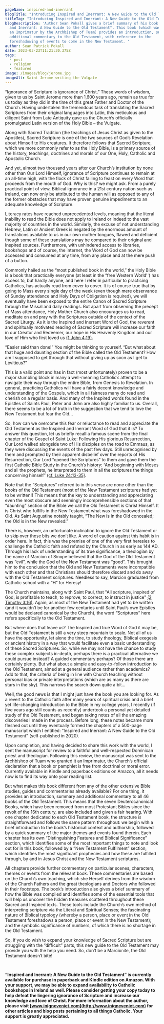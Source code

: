 ```yaml
---
pageName: inspired-and-inerrant
blogTitle: "Introducing Inspired and Inerrant: A New Guide to the Old Testament"
titleTag: "Introducing Inspired and Inerrant: A New Guide to the Old Testament"
blogDescription: 'Author Sean Pokall gives a brief summary of his book "Inspired
  and Inerrant: A New Guide to the Old Testament". This book (which was granted
  an Imprimatur by the Archbishop of Tuam) provides an introduction, summary and
  additional commentary to the Old Testament, with reference to the
  foreshadowing of events to come in the New Testament. '
author: Sean Patrick Pokall
date: 2023-03-23T11:21:30.375Z
tags:
  - post
  - religion
  - featured
image: /images/blog/jerome.jpg
imageAlt: Saint Jerome writing the Vulgate
---
```

<!--StartFragment-->

“Ignorance of Scripture is ignorance of Christ.” These words of wisdom, given to us by Saint Jerome more than 1,600 years ago, remain as true for us today as they did in the time of this great Father and Doctor of the Church. Having undertaken the tremendous task of translating the Sacred Scriptures from their original languages into Latin, this meticulous and diligent Saint from Late Antiquity gave us the Church’s officially promulgated Latin version of the Holy Bible – the Vulgate.

Along with Sacred Tradition (the teachings of Jesus Christ as given to the Apostles), Sacred Scripture is one of the two sources of God’s Revelation about Himself to His creatures. It therefore follows that Sacred Scripture, which we more commonly refer to as the Holy Bible, is a primary source of the history, teachings, doctrines and morals of our One, Holy, Catholic and Apostolic Church.

And yet, almost two thousand years after our Church’s institution by none other than Our Lord Himself, ignorance of Scripture continues to remain at an all-time high, with the flock of Christ failing to feast on every Word that proceeds from the mouth of God. Why is this? we might ask. From a purely practical point of view, Biblical ignorance in a 21st century nation such as Ireland, can now only be attributed to the human will as opposed to any of the former obstacles that may have proven genuine impediments to an adequate knowledge of Scripture.

Literacy rates have reached unprecedented levels, meaning that the literal inability to read the Bible does not apply to Ireland or indeed to the vast majority of countries in the world. Similarly, the excuse of not understanding Hebrew, Latin or Ancient Greek is negated by the enormous amount of translations available to us in our own mother tongues, flawed and deficient though some of these translations may be compared to their original and Inspired sources. Furthermore, with unhindered access to libraries, bookshops and of course, the internet, the Word of God can now be accessed and consumed at any time, from any place and at the mere push of a button.

Commonly hailed as the “most published book in the world,” the Holy Bible is a book that practically everyone (at least in the “free Western World'') has access to, but hardly anyone, and here I refer in particular to practicing Catholics, has actually read from cover to cover. It is of course true that by going to Mass every single day of the week (even though mere observance of Sunday attendance and Holy Days of Obligation is required), we will eventually have been exposed to the entire Canon of Sacred Scripture through the Missal and daily readings. But apart from observing the precept of Mass attendance, Holy Mother Church also encourages us to read, meditate on and pray with the Scriptures outside of the context of the Sacred Liturgy. As it is the Inspired and Inerrant Word of God, the reverent and spiritually motivated reading of Sacred Scripture will increase our faith in our Creator and Redeemer, our hope in His Heavenly Kingdom and our love of Him who first loved us [(1 John 4:19)](https://drbo.org/cgi-bin/d?b=drb&bk=69&ch=4&l=19-#x).

“Easier said than done!” You might be thinking to yourself. “But what about that huge and daunting section of the Bible called the Old Testament? How am I supposed to get through that without giving up as soon as I get to Leviticus?”

This is a valid point and has in fact (most unfortunately) proven to be a major stumbling block in many a well-meaning Catholic’s attempt to navigate their way through the entire Bible, from Genesis to Revelation. In general, practicing Catholics will have a fairly decent knowledge and understanding of the Gospels, which in all fairness many do read and cherish on a regular basis. And many of the Inspired words found in the Epistles of Saints Paul, Peter and John are also highly familiar to us. Overall, there seems to be a lot of truth in the suggestion that we tend to love the New Testament but fear the Old…

So, how can we overcome this fear or reluctance to read and appreciate the Old Testament as the Inspired and Inerrant Word of God that it is? To answer this question, let us briefly recall a famous scene from the final chapter of the Gospel of Saint Luke: Following His glorious Resurrection, Our Lord walked alongside two of His disciples on the road to Emmaus, as they were discussing the events of the past few days. Still unrecognised by them and prompted by their apparent disbelief over the reports of His Resurrection, Our Lord “opened the Scriptures” to them and gave them the first Catholic Bible Study in the Church’s history: “And beginning with Moses and all the prophets, he interpreted to them in all the scriptures the things concerning himself” [(cf. Luke 24:13-35)](https://drbo.org/cgi-bin/d?b=drb&bk=49&ch=24&l=13-35#x).

Note that the “Scriptures” referred to in this verse are none other than the books of the Old Testament (most of the New Testament scriptures had yet to be written!) This means that the key to understanding and appreciating even the most obscure and seemingly incomprehensible sections of that “daunting” section of the Bible we call the Old Testament is Christ Himself. It is Christ who fulfills in the New Testament what was foreshadowed in the Old. As Saint Augustine notably taught, “The New is in the Old concealed; the Old is in the New revealed.”

There is, however, an unfortunate inclination to ignore the Old Testament or to skip over those bits we don’t like. A word of caution against this habit is in order here. In fact, this was the premise of one of the very first heresies to challenge the Catholic faith and refuted by the Church in as early as 144 AD. Through his lack of understanding of its true significance, a theologian by the name of Marcion of Sinope believed that the God of the Old Testament was “evil”, while the God of the New Testament was “good”. This brought him to the conclusion that the Old and New Testaments were incompatible with each other and that Christians should therefore discard and do away with the Old Testament scriptures. Needless to say, Marcion graduated from Catholic school with a “H” for Heresy!

The Church maintains, along with Saint Paul, that "All scripture, inspired of God, is profitable to teach, to reprove, to correct, to instruct in justice" [(2 Timothy 3:16)](https://drbo.org/cgi-bin/d?b=drb&bk=62&ch=3&l=16-#x). Again, as most of the New Testament had yet to be written (and it wouldn’t be for another few centuries until Saint Paul’s own Epistles would be declared canonical by the Church), the word “Scriptures” here refers specifically to the Old Testament.

But where does that leave us? The Inspired and true Word of God it may be, but the Old Testament is still a very steep mountain to scale. Not all of us have the opportunity, let alone the time, to study theology, Biblical exegesis or ancient history in a way that would facilitate even a basic understanding of these Sacred Scriptures. So, while we may not have the chance to study these complex subjects in-depth, perhaps there is a practical alternative we could pursue instead? A guided commentary perhaps? Of those there are certainly plenty. But what about a simple and easy-to-follow introduction to the Old Testament, aimed at a general audience rather than academics? Add to that, the criteria of being in line with Church teaching without personal bias or private interpretations (which are as many as there are stars in the sky). This narrows the search down quite a bit…

Well, the good news is that I might just have the book you are looking for. As a revert to the Catholic faith after many years of spiritual crisis and a brief yet life-changing introduction to the Bible in my college years, I recently (if five years ago still counts as recently) undertook a personal yet detailed study of the Old Testament, and began taking notes of all the amazing discoveries I made in the process. Before long, these notes became more fleshed out until they eventually formed the chapters of a 500-page manuscript which I entitled: “Inspired and Inerrant: A New Guide to the Old Testament” (self-published in 2020).

Upon completion, and having decided to share this work with the world, I sent the manuscript for review to a faithful and well-respected Dominican priest and theologian. Following this review, the manuscript was sent to the Archbishop of Tuam who granted it an Imprimatur, the Church’s official declaration that a book or pamphlet is free from doctrinal or moral error. Currently available in Kindle and paperback editions on Amazon, all it needs now is to find its way onto your reading list.

But what makes this book different from any of the other extensive Bible studies, guides and commentaries already available? For one thing, it provides an introduction, summary and additional commentary to all 46 books of the Old Testament. This means that the seven Deuterocanonical Books, which have been removed from most Protestant Bibles since the revolt of the 16th century, are also included and given a fair hearing. With one chapter dedicated to each Old Testament book, the structure is straightforward and follows the same pattern throughout: we begin with a brief introduction to the book’s historical context and authorship, followed by a quick summary of the major themes and events found therein. Each chapter has its own “Distinguishing Features and Biblical Significance” section, which identifies some of the most important things to note and look out for in this book, followed by a “New Testament Fulfilment” section, which identifies the most significant prophecies and how these are fulfilled through, by and in Jesus Christ and the New Testament scriptures.

All chapters provide further commentary on particular scenes, characters, themes or events from the relevant book. These commentaries are based on the Church’s own teaching, which she Herself derives from the wisdom of the Church Fathers and the great theologians and Doctors who followed in their footsteps. The book’s introduction also gives a brief summary of how the Bible was compiled and identifies some of the essential tools that will help us uncover the hidden treasures scattered throughout these Sacred and Inspired texts. These tools include the Church’s own method of interpreting scripture via the Literal and Spiritual Senses; the fascinating nature of Biblical typology (whereby a person, place or event in the Old Testament foreshadows a person, place or event in the New Testament); and the symbolic significance of numbers, of which there is no shortage in the Old Testament.

So, if you do wish to expand your knowledge of Sacred Scripture but are struggling with the “difficult” parts, this new guide to the Old Testament may provide you with the help you need. So, don’t be a Marcionite, the Old Testament doesn’t bite!

 

**“Inspired and Inerrant: A New Guide to the Old Testament” is currently available for purchase in paperback and Kindle edition on Amazon. With your support, we may be able to expand availability to Catholic bookshops in Ireland as well. Please consider getting your copy today to help defeat the lingering ignorance of Scripture and increase our knowledge and love of Christ. For more information about the author, please visit [www.inigneveniet.com](http://www.inigneveniet.com) for other articles and blog posts pertaining to all things Catholic. Your support is greatly appreciated.**

<!--EndFragment-->